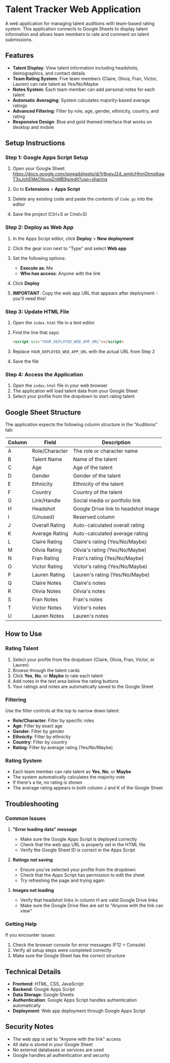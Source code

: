 # Talent Tracker Web Application

A web application for managing talent auditions with team-based rating system. This application connects to Google Sheets to display talent information and allows team members to rate and comment on talent submissions.

## Features

- **Talent Display**: View talent information including headshots, demographics, and contact details
- **Team Rating System**: Five team members (Claire, Olivia, Fran, Victor, Lauren) can rate talent as Yes/No/Maybe
- **Notes System**: Each team member can add personal notes for each talent
- **Automatic Averaging**: System calculates majority-based average ratings
- **Advanced Filtering**: Filter by role, age, gender, ethnicity, country, and rating
- **Responsive Design**: Blue and gold themed interface that works on desktop and mobile

## Setup Instructions

### Step 1: Google Apps Script Setup

1. Open your Google Sheet: https://docs.google.com/spreadsheets/d/1r8nevJ24_wmIcHhmGtms6qwT3sJohEMeO9uvqZnMB9g/edit?usp=sharing

2. Go to **Extensions** > **Apps Script**

3. Delete any existing code and paste the contents of `Code.gs` into the editor

4. Save the project (Ctrl+S or Cmd+S)

### Step 2: Deploy as Web App

1. In the Apps Script editor, click **Deploy** > **New deployment**

2. Click the gear icon next to "Type" and select **Web app**

3. Set the following options:
   - **Execute as**: Me
   - **Who has access**: Anyone with the link

4. Click **Deploy**

5. **IMPORTANT**: Copy the web app URL that appears after deployment - you'll need this!

### Step 3: Update HTML File

1. Open the `index.html` file in a text editor

2. Find the line that says:
   ```html
   <script src="YOUR_DEPLOYED_WEB_APP_URL"></script>
   ```

3. Replace `YOUR_DEPLOYED_WEB_APP_URL` with the actual URL from Step 2

4. Save the file

### Step 4: Access the Application

1. Open the `index.html` file in your web browser
2. The application will load talent data from your Google Sheet
3. Select your profile from the dropdown to start rating talent

## Google Sheet Structure

The application expects the following column structure in the "Auditions" tab:

| Column | Field | Description |
|--------|-------|-------------|
| A | Role/Character | The role or character name |
| B | Talent Name | Name of the talent |
| C | Age | Age of the talent |
| D | Gender | Gender of the talent |
| E | Ethnicity | Ethnicity of the talent |
| F | Country | Country of the talent |
| G | Link/Handle | Social media or portfolio link |
| H | Headshot | Google Drive link to headshot image |
| I | (Unused) | Reserved column |
| J | Overall Rating | Auto-calculated overall rating |
| K | Average Rating | Auto-calculated average rating |
| L | Claire Rating | Claire's rating (Yes/No/Maybe) |
| M | Olivia Rating | Olivia's rating (Yes/No/Maybe) |
| N | Fran Rating | Fran's rating (Yes/No/Maybe) |
| O | Victor Rating | Victor's rating (Yes/No/Maybe) |
| P | Lauren Rating | Lauren's rating (Yes/No/Maybe) |
| Q | Claire Notes | Claire's notes |
| R | Olivia Notes | Olivia's notes |
| S | Fran Notes | Fran's notes |
| T | Victor Notes | Victor's notes |
| U | Lauren Notes | Lauren's notes |

## How to Use

### Rating Talent

1. Select your profile from the dropdown (Claire, Olivia, Fran, Victor, or Lauren)
2. Browse through the talent cards
3. Click **Yes**, **No**, or **Maybe** to rate each talent
4. Add notes in the text area below the rating buttons
5. Your ratings and notes are automatically saved to the Google Sheet

### Filtering

Use the filter controls at the top to narrow down talent:
- **Role/Character**: Filter by specific roles
- **Age**: Filter by exact age
- **Gender**: Filter by gender
- **Ethnicity**: Filter by ethnicity
- **Country**: Filter by country
- **Rating**: Filter by average rating (Yes/No/Maybe)

### Rating System

- Each team member can rate talent as **Yes**, **No**, or **Maybe**
- The system automatically calculates the majority vote
- If there's a tie, no rating is shown
- The average rating appears in both column J and K of the Google Sheet

## Troubleshooting

### Common Issues

1. **"Error loading data" message**
   - Make sure the Google Apps Script is deployed correctly
   - Check that the web app URL is properly set in the HTML file
   - Verify the Google Sheet ID is correct in the Apps Script

2. **Ratings not saving**
   - Ensure you've selected your profile from the dropdown
   - Check that the Apps Script has permission to edit the sheet
   - Try refreshing the page and trying again

3. **Images not loading**
   - Verify that headshot links in column H are valid Google Drive links
   - Make sure the Google Drive files are set to "Anyone with the link can view"

### Getting Help

If you encounter issues:
1. Check the browser console for error messages (F12 > Console)
2. Verify all setup steps were completed correctly
3. Make sure the Google Sheet has the correct structure

## Technical Details

- **Frontend**: HTML, CSS, JavaScript
- **Backend**: Google Apps Script
- **Data Storage**: Google Sheets
- **Authentication**: Google Apps Script handles authentication automatically
- **Deployment**: Web app deployment through Google Apps Script

## Security Notes

- The web app is set to "Anyone with the link" access
- All data is stored in your Google Sheet
- No external databases or services are used
- Google handles all authentication and security
